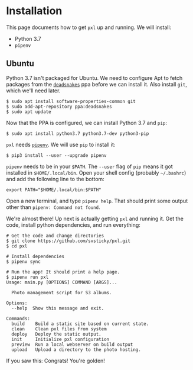 # Installation

This page documents how to get `pxl` up and running. We will install:

 - Python 3.7
 - `pipenv`

## Ubuntu

Python 3.7 isn't packaged for Ubuntu. We need to configure Apt to fetch
packages from the [`deadsnakes`][deadsnakes] ppa before we can install it.
Also install `git`, which we'll need later.

```
$ sudo apt install software-properties-common git
$ sudo add-apt-repository ppa:deadsnakes
$ sudo apt update
```

Now that the PPA is configured, we can install Python 3.7 and `pip`:

```
$ sudo apt install python3.7 python3.7-dev python3-pip
```

`pxl` needs [`pipenv`][pipenv]. We will use `pip` to install it:

```
$ pip3 install --user --upgrade pipenv
```

`pipenv` needs to be in your `$PATH`. The `--user` flag of `pip` means it got
installed in `$HOME/.local/bin`. Open your shell config (probably `~/.bashrc`)
and add the following line to the bottom:

```
export PATH="$HOME/.local/bin:$PATH"
```

Open a new terminal, and type `pipenv help`. That should print some output
other than `pipenv: Command not found`.

We're almost there! Up next is actually getting `pxl` and running it. Get the
code, install python dependencies, and run everything:

```
# Get the code and change directories
$ git clone https://github.com/svsticky/pxl.git
$ cd pxl

# Install dependencies
$ pipenv sync

# Run the app! It should print a help page.
$ pipenv run pxl
Usage: main.py [OPTIONS] COMMAND [ARGS]...

  Photo management script for S3 albums.

Options:
  --help  Show this message and exit.

Commands:
  build    Build a static site based on current state.
  clean    Clean pxl files from system
  deploy   Deploy the static output.
  init     Initialize pxl configuration
  preview  Run a local webserver on build output
  upload   Upload a directory to the photo hosting.
```

If you saw this: Congrats! You're golden!

 [deadsnakes]: https://launchpad.net/~deadsnakes/+archive/ubuntu/ppa
 [pipenv]: https://github.com/pypa/pipenv

